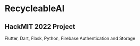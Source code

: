 # RecycleableAI

## HackMIT 2022 Project

Flutter, Dart, Flask, Python, Firebase Authentication and Storage
